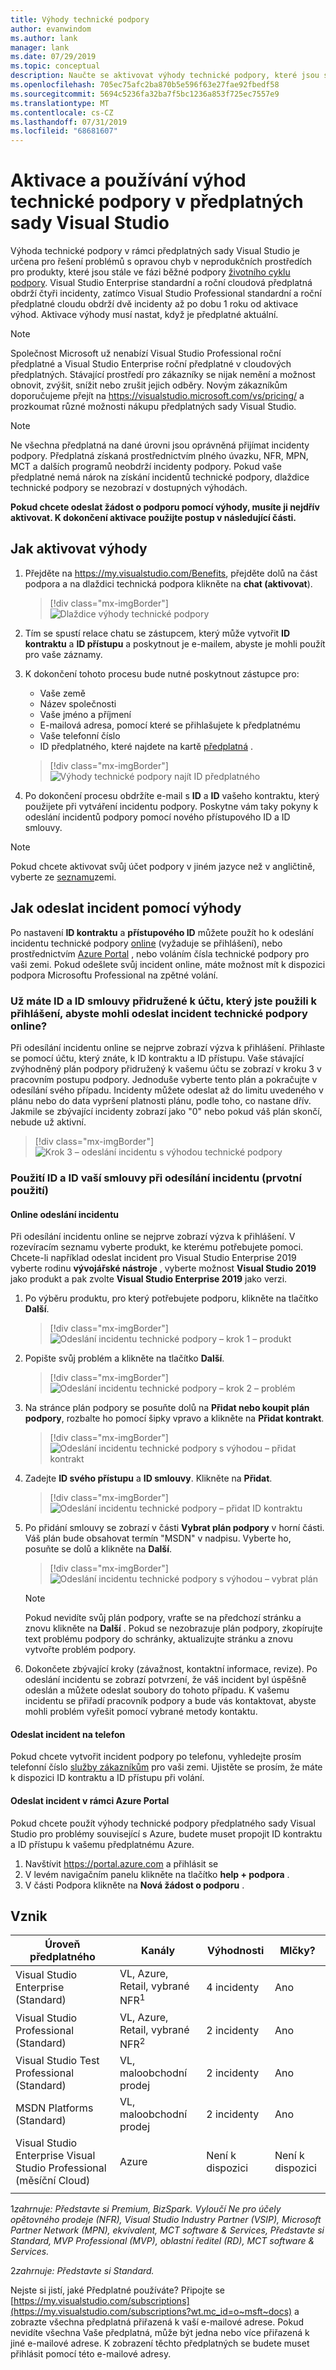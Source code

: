 ```yaml
---
title: Výhody technické podpory
author: evanwindom
ms.author: lank
manager: lank
ms.date: 07/29/2019
ms.topic: conceptual
description: Naučte se aktivovat výhody technické podpory, které jsou součástí vašeho předplatného sady Visual Studio.
ms.openlocfilehash: 705ec75afc2ba870b5e596f63e27fae92fbedf58
ms.sourcegitcommit: 5694c5236fa32ba7f5bc1236a853f725ec7557e9
ms.translationtype: MT
ms.contentlocale: cs-CZ
ms.lasthandoff: 07/31/2019
ms.locfileid: "68681607"
---
```

# <a name="activate-and-use-the-technical-support-benefit-in-visual-studio-subscriptions"></a>Aktivace a používání výhod technické podpory v předplatných sady Visual Studio
Výhoda technické podpory v rámci předplatných sady Visual Studio je určena pro řešení problémů s opravou chyb v neprodukčních prostředích pro produkty, které jsou stále ve fázi běžné podpory [životního cyklu podpory](https://support.microsoft.com/lifecycle/search). Visual Studio Enterprise standardní a roční cloudová předplatná obdrží čtyři incidenty, zatímco Visual Studio Professional standardní a roční předplatné cloudu obdrží dvě incidenty až po dobu 1 roku od aktivace výhod. Aktivace výhody musí nastat, když je předplatné aktuální.

> [!NOTE]
> Společnost Microsoft už nenabízí Visual Studio Professional roční předplatné a Visual Studio Enterprise roční předplatné v cloudových předplatných. Stávající prostředí pro zákazníky se nijak nemění a možnost obnovit, zvýšit, snížit nebo zrušit jejich odběry. Novým zákazníkům doporučujeme přejít na https://visualstudio.microsoft.com/vs/pricing/ a prozkoumat různé možnosti nákupu předplatných sady Visual Studio.

> [!NOTE]
> Ne všechna předplatná na dané úrovni jsou oprávněná přijímat incidenty podpory. Předplatná získaná prostřednictvím plného úvazku, NFR, MPN, MCT a dalších programů neobdrží incidenty podpory. Pokud vaše předplatné nemá nárok na získání incidentů technické podpory, dlaždice technické podpory se nezobrazí v dostupných výhodách.

**Pokud chcete odeslat žádost o podporu pomocí výhody, musíte ji nejdřív aktivovat.  K dokončení aktivace použijte postup v následující části.**

## <a name="how-to-activate-the-benefit"></a>Jak aktivovat výhody
1. Přejděte na https://my.visualstudio.com/Benefits, přejděte dolů na část podpora a na dlaždici technická podpora klikněte na **chat (aktivovat**).
    > [!div class="mx-imgBorder"]
    > ![Dlaždice výhody technické podpory](_img/vs-tech-support/vs-tech-support-tile.png)
2. Tím se spustí relace chatu se zástupcem, který může vytvořit **ID kontraktu** a **ID přístupu** a poskytnout je e-mailem, abyste je mohli použít pro vaše záznamy.

3. K dokončení tohoto procesu bude nutné poskytnout zástupce pro:
   - Vaše země
   - Název společnosti
   - Vaše jméno a příjmení
   - E-mailová adresa, pomocí které se přihlašujete k předplatnému
   - Vaše telefonní číslo
   - ID předplatného, které najdete na kartě [předplatná](https://my.visualstudio.com/subscriptions) .

   > [!div class="mx-imgBorder"]
   > ![Výhody technické podpory najít ID předplatného](_img/vs-tech-support/vs-tech-support-subID-cropped.png)

4. Po dokončení procesu obdržíte e-mail s **ID** a **ID** vašeho kontraktu, který použijete při vytváření incidentu podpory.  Poskytne vám taky pokyny k odeslání incidentů podpory pomocí nového přístupového ID a ID smlouvy. 

> [!NOTE]
> Pokud chcete aktivovat svůj účet podpory v jiném jazyce než v angličtině, vyberte ze [seznamu](https://support.microsoft.com/help/14084/activate-support-contract)zemi.

## <a name="how-to-submit-an-incident-using-your-benefit"></a>Jak odeslat incident pomocí výhody
Po nastavení **ID kontraktu** a **přístupového ID** můžete použít ho k odeslání incidentu technické podpory [online](http://support.microsoft.com/oas/) (vyžaduje se přihlášení), nebo prostřednictvím [Azure Portal](https://ms.portal.azure.com/#blade/Microsoft_Azure_Support/HelpAndSupportBlade/overview) , nebo voláním čísla technické podpory pro vaši zemi. Pokud odešlete svůj incident online, máte možnost mít k dispozici podpora Microsoftu Professional na zpětné volání.

### <a name="already-have-your-contract-id-and-access-id-associated-with-the-account-used-to-sign-in-to-submit-a-tech-support-incident-online"></a>Už máte ID a ID smlouvy přidružené k účtu, který jste použili k přihlášení, abyste mohli odeslat incident technické podpory online?
Při odesílání incidentu online se nejprve zobrazí výzva k přihlášení. Přihlaste se pomocí účtu, který znáte, k ID kontraktu a ID přístupu. Vaše stávající zvýhodněný plán podpory přidružený k vašemu účtu se zobrazí v kroku 3 v pracovním postupu podpory. Jednoduše vyberte tento plán a pokračujte v odesílání svého případu. Incidenty můžete odeslat až do limitu uvedeného v plánu nebo do data vypršení platnosti plánu, podle toho, co nastane dřív. Jakmile se zbývající incidenty zobrazí jako "0" nebo pokud váš plán skončí, nebude už aktivní.

   > [!div class="mx-imgBorder"]
   > ![Krok 3 – odeslání incidentu s výhodou technické podpory](_img/vs-tech-support/vs-tech-support-step3.png)

### <a name="using-your-contract-id-and-access-id-when-submitting-an-incident-initial-use"></a>Použití ID a ID vaší smlouvy při odesílání incidentu (prvotní použití)

#### <a name="submitting-an-incident-online"></a>Online odeslání incidentu
Při odesílání incidentu online se nejprve zobrazí výzva k přihlášení. V rozevíracím seznamu vyberte produkt, ke kterému potřebujete pomoci. Chcete-li například odeslat incident pro Visual Studio Enterprise 2019 vyberte rodinu **vývojářské nástroje** , vyberte možnost **Visual Studio 2019** jako produkt a pak zvolte **Visual Studio Enterprise 2019** jako verzi.

1. Po výběru produktu, pro který potřebujete podporu, klikněte na tlačítko **Další**.

   > [!div class="mx-imgBorder"]
   > ![Odeslání incidentu technické podpory – krok 1 – produkt](_img/vs-tech-support/vs-tech-support-step1.png)

2. Popište svůj problém a klikněte na tlačítko **Další**.

   > [!div class="mx-imgBorder"]
   > ![Odeslání incidentu technické podpory – krok 2 – problém](_img/vs-tech-support/vs-tech-support-step2.png)

3. Na stránce plán podpory se posuňte dolů na **Přidat nebo koupit plán podpory**, rozbalte ho pomocí šipky vpravo a klikněte na **Přidat kontrakt**.

   > [!div class="mx-imgBorder"]
   > ![Odeslání incidentu technické podpory s výhodou – přidat kontrakt](_img/vs-tech-support/vs-tech-support-add-contract.png)

4. Zadejte **ID svého přístupu** a **ID smlouvy**.  Klikněte na **Přidat**.

   > [!div class="mx-imgBorder"]
   > ![Odeslání incidentu technické podpory – přidat ID kontraktu](_img/vs-tech-support/vs-tech-support-add-contract-id.png)

5. Po přidání smlouvy se zobrazí v části **Vybrat plán podpory** v horní části. Váš plán bude obsahovat termín "MSDN" v nadpisu. Vyberte ho, posuňte se dolů a klikněte na **Další**.

   > [!div class="mx-imgBorder"]
   > ![Odeslání incidentu technické podpory s výhodou – vybrat plán](_img/vs-tech-support/vs-tech-support-choose-plan.png)

   > [!NOTE]
   > Pokud nevidíte svůj plán podpory, vraťte se na předchozí stránku a znovu klikněte na **Další** .  Pokud se nezobrazuje plán podpory, zkopírujte text problému podpory do schránky, aktualizujte stránku a znovu vytvořte problém podpory.

6. Dokončete zbývající kroky (závažnost, kontaktní informace, revize).   Po odeslání incidentu se zobrazí potvrzení, že váš incident byl úspěšně odeslán a můžete odeslat soubory do tohoto případu. K vašemu incidentu se přiřadí pracovník podpory a bude vás kontaktovat, abyste mohli problém vyřešit pomocí vybrané metody kontaktu.

#### <a name="submit-an-incident-by-phone"></a>Odeslat incident na telefon
Pokud chcete vytvořit incident podpory po telefonu, vyhledejte prosím telefonní číslo [služby zákazníkům](https://support.microsoft.com/help/13948/global-customer-service-phone-numbers) pro vaši zemi. Ujistěte se prosím, že máte k dispozici ID kontraktu a ID přístupu při volání.

#### <a name="submit-an-incident-within-the-azure-portal"></a>Odeslat incident v rámci Azure Portal
Pokud chcete použít výhody technické podpory předplatného sady Visual Studio pro problémy související s Azure, budete muset propojit ID kontraktu a ID přístupu k vašemu předplatnému Azure.

1. Navštívit https://portal.azure.com a přihlásit se
2. V levém navigačním panelu klikněte na tlačítko **help + podpora** .
3. V části Podpora klikněte na **Nová žádost o podporu** .

## <a name="eligibility"></a>Vznik

| Úroveň předplatného                                                 |     Kanály                                            | Výhodnosti                                                          | Mlčky?    |
|--------------------------------------------------------------------|---------------------------------------------------------|------------------------------------------------------------------|---------------|
| Visual Studio Enterprise (Standard)   | VL, Azure, Retail, vybrané NFR<sup>1</sup> | 4 incidenty       |  Ano|
| Visual Studio Professional (Standard) | VL, Azure, Retail, vybrané NFR<sup>2</sup>                                        | 2 incidenty                                                          |Ano         |
| Visual Studio Test Professional (Standard)                         | VL, maloobchodní prodej                                              | 2 incidenty                                             |  Ano         |
| MSDN Platforms (Standard)                                          | VL, maloobchodní prodej                                              | 2 incidenty                                               | Ano         |
| Visual Studio Enterprise Visual Studio Professional (měsíční Cloud) | Azure                                       | Není k dispozici                                                           |Není k dispozici|
||

<sup></sup> 1*zahrnuje: Představte si Premium, BizSpark. Vyloučí Ne pro účely opětovného prodeje (NFR), Visual Studio Industry Partner (VSIP), Microsoft Partner Network (MPN), ekvivalent, MCT software & Services, Představte si Standard, MVP Professional (MVP), oblastní ředitel (RD), MCT software & Services.*

<sup></sup> 2*zahrnuje: Představte si Standard.*

Nejste si jistí, jaké Předplatné používáte?  Připojte se [https://my.visualstudio.com/subscriptions](https://my.visualstudio.com/subscriptions?wt.mc_id=o~msft~docs) a zobrazte všechna předplatná přiřazená k vaší e-mailové adrese. Pokud nevidíte všechna Vaše předplatná, může být jedna nebo více přiřazená k jiné e-mailové adrese.  K zobrazení těchto předplatných se budete muset přihlásit pomocí této e-mailové adresy.
